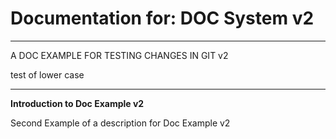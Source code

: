 # Documentation for: DOC System v2

---

A DOC EXAMPLE FOR TESTING CHANGES IN GIT v2

test of lower case 

---

**Introduction to Doc Example v2**

Second Example of a description for Doc Example v2
